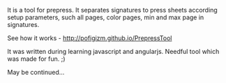 It is a tool for prepress. It separates signatures to press sheets according setup parameters, such all pages, color pages, min and max page in signatures.

See how it works - http://pofigizm.github.io/PrepressTool

It was written during learning javascript and angularjs. Needful tool which was made for fun. ;)

May be continued...
